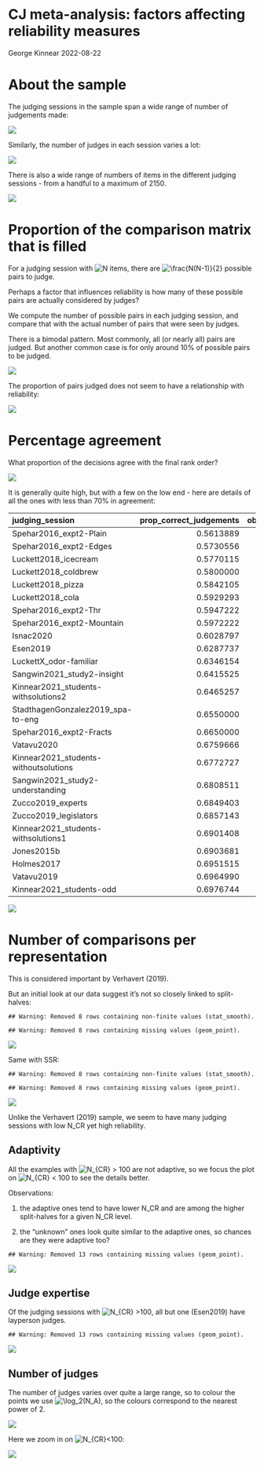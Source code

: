 CJ meta-analysis: factors affecting reliability measures
================
George Kinnear
2022-08-22

# About the sample

The judging sessions in the sample span a wide range of number of
judgements made:

![](figs-web/04-factors-affecting-reliability/num-judgements-1.png)<!-- -->

Similarly, the number of judges in each session varies a lot:

![](figs-web/04-factors-affecting-reliability/num-judges-1.png)<!-- -->

There is also a wide range of numbers of items in the different judging
sessions - from a handful to a maximum of 2150.

![](figs-web/04-factors-affecting-reliability/num-items-1.png)<!-- -->

# Proportion of the comparison matrix that is filled

For a judging session with
![N](https://latex.codecogs.com/png.image?%5Cdpi%7B110%7D&space;%5Cbg_white&space;N "N")
items, there are
![\frac{N(N-1)}{2}](https://latex.codecogs.com/png.image?%5Cdpi%7B110%7D&space;%5Cbg_white&space;%5Cfrac%7BN%28N-1%29%7D%7B2%7D "\frac{N(N-1)}{2}")
possible pairs to judge.

Perhaps a factor that influences reliability is how many of these
possible pairs are actually considered by judges?

We compute the number of possible pairs in each judging session, and
compare that with the actual number of pairs that were seen by judges.

There is a bimodal pattern. Most commonly, all (or nearly all) pairs are
judged. But another common case is for only around 10% of possible pairs
to be judged.

![](figs-web/04-factors-affecting-reliability/prop-judged-1.png)<!-- -->

The proportion of pairs judged does not seem to have a relationship with
reliability:

![](figs-web/04-factors-affecting-reliability/propjudged-vs-splithalves-1.png)<!-- -->

# Percentage agreement

What proportion of the decisions agree with the final rank order?

![](figs-web/04-factors-affecting-reliability/propcorrect-1.png)<!-- -->

It is generally quite high, but with a few on the low end - here are
details of all the ones with less than 70% in agreement:

<table class="table table-striped" style="width: auto !important; margin-left: auto; margin-right: auto;">
<thead>
<tr>
<th style="text-align:left;">
judging_session
</th>
<th style="text-align:right;">
prop_correct_judgements
</th>
<th style="text-align:right;">
observed_N\_A
</th>
<th style="text-align:right;">
observed_N\_R
</th>
<th style="text-align:right;">
observed_N\_C
</th>
<th style="text-align:left;">
judge_expertise
</th>
<th style="text-align:left;">
adaptivity
</th>
</tr>
</thead>
<tbody>
<tr>
<td style="text-align:left;">
Spehar2016_expt2-Plain
</td>
<td style="text-align:right;">
0.5613889
</td>
<td style="text-align:right;">
50
</td>
<td style="text-align:right;">
9
</td>
<td style="text-align:right;">
3600
</td>
<td style="text-align:left;">
layperson
</td>
<td style="text-align:left;">
FALSE
</td>
</tr>
<tr>
<td style="text-align:left;">
Spehar2016_expt2-Edges
</td>
<td style="text-align:right;">
0.5730556
</td>
<td style="text-align:right;">
50
</td>
<td style="text-align:right;">
9
</td>
<td style="text-align:right;">
3600
</td>
<td style="text-align:left;">
layperson
</td>
<td style="text-align:left;">
FALSE
</td>
</tr>
<tr>
<td style="text-align:left;">
Luckett2018_icecream
</td>
<td style="text-align:right;">
0.5770115
</td>
<td style="text-align:right;">
87
</td>
<td style="text-align:right;">
5
</td>
<td style="text-align:right;">
435
</td>
<td style="text-align:left;">
layperson
</td>
<td style="text-align:left;">
FALSE
</td>
</tr>
<tr>
<td style="text-align:left;">
Luckett2018_coldbrew
</td>
<td style="text-align:right;">
0.5800000
</td>
<td style="text-align:right;">
100
</td>
<td style="text-align:right;">
3
</td>
<td style="text-align:right;">
300
</td>
<td style="text-align:left;">
layperson
</td>
<td style="text-align:left;">
FALSE
</td>
</tr>
<tr>
<td style="text-align:left;">
Luckett2018_pizza
</td>
<td style="text-align:right;">
0.5842105
</td>
<td style="text-align:right;">
95
</td>
<td style="text-align:right;">
5
</td>
<td style="text-align:right;">
380
</td>
<td style="text-align:left;">
layperson
</td>
<td style="text-align:left;">
FALSE
</td>
</tr>
<tr>
<td style="text-align:left;">
Luckett2018_cola
</td>
<td style="text-align:right;">
0.5929293
</td>
<td style="text-align:right;">
99
</td>
<td style="text-align:right;">
6
</td>
<td style="text-align:right;">
990
</td>
<td style="text-align:left;">
layperson
</td>
<td style="text-align:left;">
FALSE
</td>
</tr>
<tr>
<td style="text-align:left;">
Spehar2016_expt2-Thr
</td>
<td style="text-align:right;">
0.5947222
</td>
<td style="text-align:right;">
50
</td>
<td style="text-align:right;">
9
</td>
<td style="text-align:right;">
3600
</td>
<td style="text-align:left;">
layperson
</td>
<td style="text-align:left;">
FALSE
</td>
</tr>
<tr>
<td style="text-align:left;">
Spehar2016_expt2-Mountain
</td>
<td style="text-align:right;">
0.5972222
</td>
<td style="text-align:right;">
50
</td>
<td style="text-align:right;">
9
</td>
<td style="text-align:right;">
3600
</td>
<td style="text-align:left;">
layperson
</td>
<td style="text-align:left;">
FALSE
</td>
</tr>
<tr>
<td style="text-align:left;">
Isnac2020
</td>
<td style="text-align:right;">
0.6028797
</td>
<td style="text-align:right;">
444
</td>
<td style="text-align:right;">
8
</td>
<td style="text-align:right;">
12432
</td>
<td style="text-align:left;">
layperson
</td>
<td style="text-align:left;">
FALSE
</td>
</tr>
<tr>
<td style="text-align:left;">
Esen2019
</td>
<td style="text-align:right;">
0.6287737
</td>
<td style="text-align:right;">
459
</td>
<td style="text-align:right;">
8
</td>
<td style="text-align:right;">
12852
</td>
<td style="text-align:left;">
expert
</td>
<td style="text-align:left;">
FALSE
</td>
</tr>
<tr>
<td style="text-align:left;">
LuckettX_odor-familiar
</td>
<td style="text-align:right;">
0.6346154
</td>
<td style="text-align:right;">
52
</td>
<td style="text-align:right;">
5
</td>
<td style="text-align:right;">
520
</td>
<td style="text-align:left;">
layperson
</td>
<td style="text-align:left;">
FALSE
</td>
</tr>
<tr>
<td style="text-align:left;">
Sangwin2021_study2-insight
</td>
<td style="text-align:right;">
0.6415525
</td>
<td style="text-align:right;">
25
</td>
<td style="text-align:right;">
15
</td>
<td style="text-align:right;">
438
</td>
<td style="text-align:left;">
novice
</td>
<td style="text-align:left;">
FALSE
</td>
</tr>
<tr>
<td style="text-align:left;">
Kinnear2021_students-withsolutions2
</td>
<td style="text-align:right;">
0.6465257
</td>
<td style="text-align:right;">
9
</td>
<td style="text-align:right;">
20
</td>
<td style="text-align:right;">
331
</td>
<td style="text-align:left;">
novice
</td>
<td style="text-align:left;">
FALSE
</td>
</tr>
<tr>
<td style="text-align:left;">
StadthagenGonzalez2019_spa-to-eng
</td>
<td style="text-align:right;">
0.6550000
</td>
<td style="text-align:right;">
40
</td>
<td style="text-align:right;">
20
</td>
<td style="text-align:right;">
1200
</td>
<td style="text-align:left;">
layperson
</td>
<td style="text-align:left;">
FALSE
</td>
</tr>
<tr>
<td style="text-align:left;">
Spehar2016_expt2-Fracts
</td>
<td style="text-align:right;">
0.6650000
</td>
<td style="text-align:right;">
50
</td>
<td style="text-align:right;">
9
</td>
<td style="text-align:right;">
3600
</td>
<td style="text-align:left;">
layperson
</td>
<td style="text-align:left;">
FALSE
</td>
</tr>
<tr>
<td style="text-align:left;">
Vatavu2020
</td>
<td style="text-align:right;">
0.6759666
</td>
<td style="text-align:right;">
251
</td>
<td style="text-align:right;">
14
</td>
<td style="text-align:right;">
6595
</td>
<td style="text-align:left;">
layperson
</td>
<td style="text-align:left;">
FALSE
</td>
</tr>
<tr>
<td style="text-align:left;">
Kinnear2021_students-withoutsolutions
</td>
<td style="text-align:right;">
0.6772727
</td>
<td style="text-align:right;">
22
</td>
<td style="text-align:right;">
20
</td>
<td style="text-align:right;">
440
</td>
<td style="text-align:left;">
novice
</td>
<td style="text-align:left;">
FALSE
</td>
</tr>
<tr>
<td style="text-align:left;">
Sangwin2021_study2-understanding
</td>
<td style="text-align:right;">
0.6808511
</td>
<td style="text-align:right;">
34
</td>
<td style="text-align:right;">
15
</td>
<td style="text-align:right;">
611
</td>
<td style="text-align:left;">
novice
</td>
<td style="text-align:left;">
FALSE
</td>
</tr>
<tr>
<td style="text-align:left;">
Zucco2019_experts
</td>
<td style="text-align:right;">
0.6849403
</td>
<td style="text-align:right;">
283
</td>
<td style="text-align:right;">
37
</td>
<td style="text-align:right;">
3101
</td>
<td style="text-align:left;">
expert
</td>
<td style="text-align:left;">
FALSE
</td>
</tr>
<tr>
<td style="text-align:left;">
Zucco2019_legislators
</td>
<td style="text-align:right;">
0.6857143
</td>
<td style="text-align:right;">
140
</td>
<td style="text-align:right;">
37
</td>
<td style="text-align:right;">
560
</td>
<td style="text-align:left;">
expert
</td>
<td style="text-align:left;">
FALSE
</td>
</tr>
<tr>
<td style="text-align:left;">
Kinnear2021_students-withsolutions1
</td>
<td style="text-align:right;">
0.6901408
</td>
<td style="text-align:right;">
8
</td>
<td style="text-align:right;">
20
</td>
<td style="text-align:right;">
142
</td>
<td style="text-align:left;">
novice
</td>
<td style="text-align:left;">
FALSE
</td>
</tr>
<tr>
<td style="text-align:left;">
Jones2015b
</td>
<td style="text-align:right;">
0.6903681
</td>
<td style="text-align:right;">
76
</td>
<td style="text-align:right;">
24
</td>
<td style="text-align:right;">
1983
</td>
<td style="text-align:left;">
peer
</td>
<td style="text-align:left;">
unknown
</td>
</tr>
<tr>
<td style="text-align:left;">
Holmes2017
</td>
<td style="text-align:right;">
0.6951515
</td>
<td style="text-align:right;">
33
</td>
<td style="text-align:right;">
66
</td>
<td style="text-align:right;">
1650
</td>
<td style="text-align:left;">
expert
</td>
<td style="text-align:left;">
FALSE
</td>
</tr>
<tr>
<td style="text-align:left;">
Vatavu2019
</td>
<td style="text-align:right;">
0.6964990
</td>
<td style="text-align:right;">
108
</td>
<td style="text-align:right;">
49
</td>
<td style="text-align:right;">
4056
</td>
<td style="text-align:left;">
layperson
</td>
<td style="text-align:left;">
FALSE
</td>
</tr>
<tr>
<td style="text-align:left;">
Kinnear2021_students-odd
</td>
<td style="text-align:right;">
0.6976744
</td>
<td style="text-align:right;">
12
</td>
<td style="text-align:right;">
10
</td>
<td style="text-align:right;">
215
</td>
<td style="text-align:left;">
novice
</td>
<td style="text-align:left;">
FALSE
</td>
</tr>
</tbody>
</table>

![](figs-web/04-factors-affecting-reliability/propcorrect-vs-splithalves-1.png)<!-- -->

# Number of comparisons per representation

This is considered important by Verhavert (2019).

But an initial look at our data suggest it’s not so closely linked to
split-halves:

    ## Warning: Removed 8 rows containing non-finite values (stat_smooth).

    ## Warning: Removed 8 rows containing missing values (geom_point).

![](figs-web/04-factors-affecting-reliability/ncr-splithalves-1.png)<!-- -->

Same with SSR:

    ## Warning: Removed 8 rows containing non-finite values (stat_smooth).

    ## Warning: Removed 8 rows containing missing values (geom_point).

![](figs-web/04-factors-affecting-reliability/ncr-ssr-1.png)<!-- -->

Unlike the Verhavert (2019) sample, we seem to have many judging
sessions with low N_CR yet high reliability.

## Adaptivity

All the examples with
![N\_{CR} \> 100](https://latex.codecogs.com/png.image?%5Cdpi%7B110%7D&space;%5Cbg_white&space;N_%7BCR%7D%20%3E%20100 "N_{CR} > 100")
are not adaptive, so we focus the plot on
![N\_{CR} \< 100](https://latex.codecogs.com/png.image?%5Cdpi%7B110%7D&space;%5Cbg_white&space;N_%7BCR%7D%20%3C%20100 "N_{CR} < 100")
to see the details better.

Observations:

1.  the adaptive ones tend to have lower N_CR and are among the higher
    split-halves for a given N_CR level.

2.  the “unknown” ones look quite similar to the adaptive ones, so
    chances are they were adaptive too?

<!-- -->

    ## Warning: Removed 13 rows containing missing values (geom_point).

![](figs-web/04-factors-affecting-reliability/ncr-splithalves-adaptivity-1.png)<!-- -->

## Judge expertise

Of the judging sessions with
![N\_{CR} \>100](https://latex.codecogs.com/png.image?%5Cdpi%7B110%7D&space;%5Cbg_white&space;N_%7BCR%7D%20%3E100 "N_{CR} >100"),
all but one (Esen2019) have layperson judges.

    ## Warning: Removed 13 rows containing missing values (geom_point).

![](figs-web/04-factors-affecting-reliability/ncr-splithalves-expertise-1.png)<!-- -->

## Number of judges

The number of judges varies over quite a large range, so to colour the
points we use
![\log_2(N_A)](https://latex.codecogs.com/png.image?%5Cdpi%7B110%7D&space;%5Cbg_white&space;%5Clog_2%28N_A%29 "\log_2(N_A)"),
so the colours correspond to the nearest power of 2.

![](figs-web/04-factors-affecting-reliability/ncr-splithalves-judges-1.png)<!-- -->

Here we zoom in on
![N\_{CR}\<100](https://latex.codecogs.com/png.image?%5Cdpi%7B110%7D&space;%5Cbg_white&space;N_%7BCR%7D%3C100 "N_{CR}<100"):

![](figs-web/04-factors-affecting-reliability/ncr-splithalves-judges-zoom-1.png)<!-- -->
